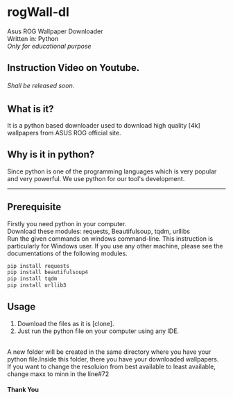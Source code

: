 # rogWall-dl
Asus ROG Wallpaper Downloader <br>
Written in: Python<br>
*Only for educational purpose*

## Instruction Video on Youtube.
###### Shall be released soon.

## What is it?
It is a python based downloader used to download high quality [4k] wallpapers from ASUS ROG official site.
## Why is it in python?
Since python is one of the programming languages which is very popular and very powerful. We use python for our tool's development.

----

## Prerequisite
Firstly you need python in your computer.<br>
Download these modules: requests, Beautifulsoup, tqdm, urllibs<br>
Run the given commands on windows command-line. This instruction is particularly for Windows user. If you use any other machine, please see the documentations of the following modules.
```Python
pip install requests
pip install beautifulsoup4
pip install tqdm
pip install urllib3
```
## Usage
1. Download the files as it is [clone].
2. Just run the python file on your computer using any IDE.
<br>
A new folder will be created in the same directory where you have your python file.Inside this folder, there you have your downloaded wallpapers.
<br>
If you want to change the resoluion from best available to least available, change maxx to minn in the line#72

#### Thank You
